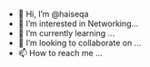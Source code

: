 - 👋 Hi, I’m @haiseqa
- 👀 I’m interested in Networking...
- 🌱 I’m currently learning ...
- 💞️ I’m looking to collaborate on ...
- 📫 How to reach me ...

<!---
haiseqa/haiseqa is a ✨ special ✨ repository because its `README.md` (this file) appears on your GitHub profile.
You can click the Preview link to take a look at your changes.
--->
